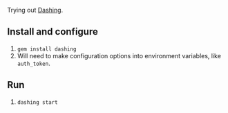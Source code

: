 Trying out [Dashing](http://shopify.github.com/dashing).

## Install and configure

1. `gem install dashing`
1. Will need to make configuration options into environment variables, like ```auth_token```.

## Run

1. `dashing start`